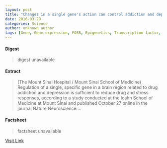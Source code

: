 ```yaml
---
layout: post
title: "Changes in a single gene's action can control addiction and depression-related behaviors"
date: 2016-03-29
categories: Science
author: unknown author
tags: [Gene, Gene expression, FOSB, Epigenetics, Transcription factor, Addiction, DNA, Regulation of gene expression, Biochemistry, Organisms, Molecular biology, Biotechnology, Genetics, Life sciences, Biology]
---
```



#### Digest
>digest unavailable

#### Extract
>(The Mount Sinai Hospital / Mount Sinai School of Medicine) Regulation of a single, specific gene in a brain region related to drug addiction and depression is sufficient to reduce drug and stress responses, according to a study conducted at the Icahn School of Medicine at Mount Sinai and published October 27 online in the journal Nature Neuroscience....

#### Factsheet
>factsheet unavailable

[Visit Link](http://www.eurekalert.org/pub_releases/2014-11/tmsh-cia111014.php)


